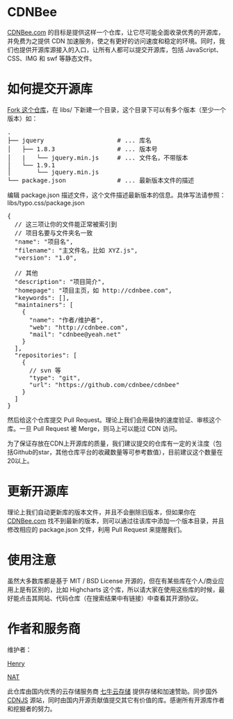 # CDNBee

<a href="http://cdnbee.com">CDNBee.com</a> 的目标是提供这样一个仓库，让它尽可能全面收录优秀的开源库，并免费为之提供 CDN 加速服务，使之有更好的访问速度和稳定的环境。同时，我们也提供开源库源接入的入口，让所有人都可以提交开源库，包括 JavaScript、CSS、IMG 和 swf 等静态文件。

# 如何提交开源库

<a href="https://github.com/cdnbee/cdnbee" target="_blank">Fork 这个仓库</a>，在 libs/ 下新建一个目录，这个目录下可以有多个版本（至少一个版本）如：

<pre>
.
├── jquery                    # ... 库名
│   ├── 1.8.3                 # ... 版本号
│   |   └── jquery.min.js     # ... 文件名，不带版本
│   └── 1.9.1
│       └── jquery.min.js
└── package.json              # ... 最新版本文件的描述
</pre>

编辑 package.json 描述文件，这个文件描述最新版本的信息。具体写法请参照：libs/typo.css/package.json

<pre>
{
  // 这三项让你的文件能正常被索引到
  // 项目名要与文件夹名一致
  "name": "项目名",
  "filename": "主文件名，比如 XYZ.js",
  "version": "1.0",

  // 其他
  "description": "项目简介",
  "homepage": "项目主页，如 http://cdnbee.com",
  "keywords": [],
  "maintainers": [
    {
      "name": "作者/维护者",
      "web": "http://cdnbee.com",
      "mail": "cdnbee@yeah.net"
    }
  ],
  "repositories": [
    {
      // svn 等
      "type": "git",
      "url": "https://github.com/cdnbee/cdnbee"
    }
  ]
}
</pre>

然后给这个仓库提交 Pull Request。理论上我们会用最快的速度验证、审核这个库。一旦 Pull Request 被 Merge，则马上可以能过 CDN 访问。

为了保证存放在CDN上开源库的质量，我们建议提交的仓库有一定的关注度（包括Github的star，其他仓库平台的收藏数量等可参考数值），目前建议这个数量在20以上。

# 更新开源库

理论上我们自动更新库的版本文件，并且不会删除旧版本，但如果你在 <a href="http://cdnbee.com">CDNBee.com</a> 找不到最新的版本，则可以通过往该库中添加一个版本目录，并且修改相应的 package.json 文件，利用 Pull Request 来提醒我们。

# 使用注意

虽然大多数库都是基于 MIT / BSD License 开源的，但在有某些库在个人/商业应用上是有区别的，比如 Highcharts 这个库，所以请大家在使用这些库的时候，最好能点击其网站、代码仓库（在搜索结果中有链接）中查看其开源协议。

# 作者和服务商

维护者：

<a href="https://github.com/helantao">Henry</a>

<a href="https://github.com/iamnat">NAT</a>

此仓库由国内优秀的云存储服务商 <a href="https://qiniu.com">七牛云存储</a> 提供存储和加速赞助。同步国外 <a href="https://github.com/cdnjs/cdnjs">CDNJS</a> 源站，同时由国内开源贡献值提交其它有价值的库。感谢所有开源库作者和挖掘者的努力。


